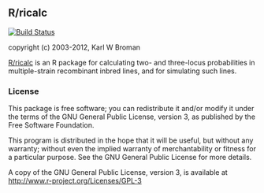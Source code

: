 ## R/ricalc

[![Build Status](https://travis-ci.org/kbroman/ricalc.png?branch=master)](https://travis-ci.org/kbroman/ricalc)

copyright (c) 2003-2012, Karl W Broman

[R/ricalc](https://github.com/kbroman/ricalc) is an R package for
calculating two- and three-locus probabilities in multiple-strain
recombinant inbred lines, and for simulating such lines.

### License

This package is free software; you can redistribute it and/or modify it
under the terms of the GNU General Public License, version 3, as
published by the Free Software Foundation.

This program is distributed in the hope that it will be useful, but
without any warranty; without even the implied warranty of
merchantability or fitness for a particular purpose.  See the GNU
General Public License for more details.

A copy of the GNU General Public License, version 3, is available at
<http://www.r-project.org/Licenses/GPL-3>
